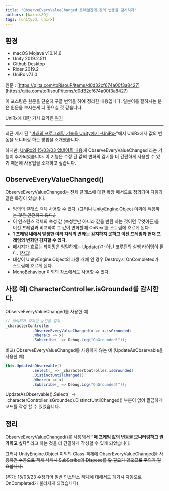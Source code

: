 ```yaml
---
title: "ObserveEveryValueChanged 프레임간에 값의 변동을 감시하자"
authors: [karais89]
tags: [unity3d, unirx]
---
```


## 환경

- macOS Mojave v10.14.6
- Unity 2019.2.5f1
- Github Desktop
- Rider 2019.2
- UniRx v7.1.0

원문 : [https://qiita.com/toRisouP/items/d0d32cf674a00f3a8427](https://qiita.com/toRisouP/items/d0d32cf674a00f3a8427)

이 포스팅은 원문을 단순히 구글 번역을 하여 정리한 내용입니다. 일본어를 잘하시는 분은 원문을 보시는게 더 좋으실 것 같습니다. 

UniRx에 대한 기사 요약은 [여기](https://qiita.com/toRisouP/items/48b9fa25df64d3c6a392)

---

최근 게시 된 "[미래의 프로그래밍 기술을 Unity에서 -UniRx-](https://www.slideshare.net/torisoup/unity-unirx)"에서 UniRx에서 값의 변동을 모니터링 하는 방법을 소개했습니다.

하지만, [UniRx의 15/03/03 업데이트 내용](https://github.com/neuecc/UniRx/commit/3a60365eae48f216d91fae397315038c0194dea7)에 ObserveEveryValueChanged 라는 기능이 추가되었습니다. 이 기능은 수정 된 값의 변화의 감시를 더 간편하게 사용할 수 있기 때문에 사용법을 소개하고 싶습니다.

## ObserveEveryValueChanged()

ObserveEveryValueChanged는 전체 클래스에 대한 확장 메서드로 정의되며 다음과 같은 특징이 있습니다.

- 임의의 클래스 객체 사용할 수 있다. ~~(그러나 UnityEngine.Object 이외에 적용하는 것은 안전하지 않다.)~~
- 이 인스턴스 객체의 속성 값 (속성뿐만 아니라 값을 반환 하는 것이면 무엇이든)을 이전 프레임과 비교하여 그 값이 변화할때 OnNext를 스트림에 흐르게 된다.
- **1 프레임 내에서 발생한 여러 차례의 변화는 감지하지 못하고 이전 프레임과 현재 프레임의 변화만 감지할 수 있다.**
- 메시지가 흐르는 타이밍은 엄밀하게는 Update()가 아닌 코루틴의 실행 타이밍이 된다. ([참고](https://docs.unity3d.com/Manual/ExecutionOrder.html))
- 대상이 UnityEngine.Object의 파생 개체 인 경우 Destroy시 OnCompleted가 스트림에 흐르게 된다.
- MonoBehaviour 이외의 장소에서도 사용할 수 있다.

## 사용 예) CharacterController.isGrounded를 감시한다.

ObserveEveryValueChanged를 사용한 예
```csharp
// 캐릭터가 착지한 순간을 감지
_characterController
            .ObserveEveryValueChanged(x => x.isGrounded)
            .Where(x => x)
            .Subscribe(_ => Debug.Log("OnGrounded!"));
```
비교) ObserveEveryValueChanged를 사용하지 않는 예 (UpdateAsObservable을 사용한 예)
```csharp
this.UpdateAsObservable()
            .Select(_ => _characterController.isGrounded)
            .DistinctUntilChanged()
            .Where(x => x)
            .Subscribe(_ => Debug.Log("OnGrounded!"));
```
UpdateAsObservable().Select(_ => _characterController.isGrounded).DistinctUntilChanged() 부분이 없어 깔끔하게 코드를 작성 할 수 있었습니다.

## 정리

ObserveEveryValueChanged()를 사용해서 **"매 프레임 값의 변동을 모니터링하고 뭔가하고 싶다"** 라고 하는 것을 더 간결하게 작성할 수 있게 되었습니다.

그러나 ~~UnityEngine.Object 이외의 Class 객체에 ObserEveryValueChanged을 사용하면 수동으로 객체 삭제시 SubScribe의 Dispose를 할 필요가 있으므로 주의가 필요합니다.~~

(추가: 15/03/23 수정되어 일반 인스턴스 객체에 대해서도 폐기시 자동으로 OnCompleted가 불러지게 되었습니다)